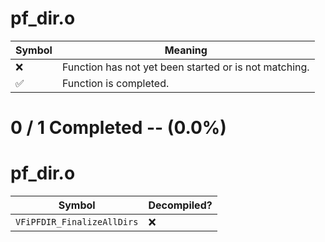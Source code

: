 # pf_dir.o
| Symbol | Meaning 
| ------------- | ------------- 
| :x: | Function has not yet been started or is not matching. 
| :white_check_mark: | Function is completed. 


# 0 / 1 Completed -- (0.0%)
# pf_dir.o
| Symbol | Decompiled? |
| ------------- | ------------- |
| `VFiPFDIR_FinalizeAllDirs` | :x: |

